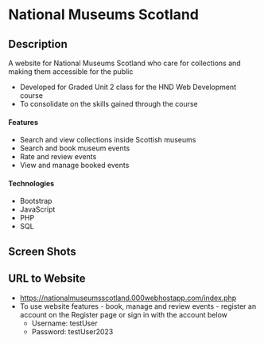 # National Museums Scotland

## Description
A website for National Museums Scotland who care for collections and making them accessible for the public

* Developed for Graded Unit 2 class for the HND Web Development course
* To consolidate on the skills gained through the course

#### Features 
* Search and view collections inside Scottish museums  
* Search and book museum events
* Rate and review events
* View and manage booked events

#### Technologies
* Bootstrap
* JavaScript
* PHP
* SQL

## Screen Shots


## URL to Website
* https://nationalmuseumsscotland.000webhostapp.com/index.php
* To use website features - book, manage and review events - register an account on the Register page or sign in with the account below
  * Username: testUser
  * Password: testUser2023

